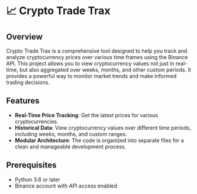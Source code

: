 # 📈 Crypto Trade Trax

## Overview

Crypto Trade Trax is a comprehensive tool designed to help you track and analyze cryptocurrency prices over various time frames using the Binance API. This project allows you to view cryptocurrency values not just in real-time, but also aggregated over weeks, months, and other custom periods. It provides a powerful way to monitor market trends and make informed trading decisions.

## Features

- **Real-Time Price Tracking**: Get the latest prices for various cryptocurrencies.
- **Historical Data**: View cryptocurrency values over different time periods, including weeks, months, and custom ranges.
- **Modular Architecture**: The code is organized into separate files for a clean and manageable development process.

## Prerequisites

- Python 3.6 or later
- Binance account with API access enabled